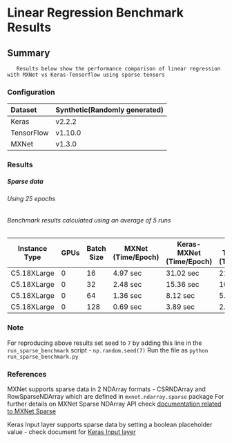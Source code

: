 # Linear Regression Benchmark Results 

## Summary
```
   Results below show the performance comparison of linear regression with MXNet vs Keras-Tensorflow using sparse tensors
```

### Configuration
| Dataset          | Synthetic(Randomly generated)                                |
| :--------------- | :----------------------------------------------------------- |
| Keras            | v2.2.2                                                      |
| TensorFlow       | v1.10.0                                                      |
| MXNet            | v1.3.0                                                      |


### Results 
##### Sparse data
###### Using 25 epochs
###### Benchmark results calculated using an average of 5 runs
| Instance Type | GPUs  | Batch Size  | MXNet (Time/Epoch) | Keras-MXNet (Time/Epoch) | Keras-TensorFlow (Time/Epoch)  |
|-----|-----|-----|-----|-----|-----|
| C5.18XLarge |   0  | 16  | 4.97 sec | 31.02 sec | 21.05 sec |
| C5.18XLarge |   0  | 32 | 2.48 sec | 15.36 sec | 10.68 sec |
| C5.18XLarge |   0  | 64  | 1.36 sec | 8.12 sec | 5.41 sec |
| C5.18XLarge |   0  | 128  | 0.69 sec | 3.89 sec |  2.86 sec |


### Note
For reproducing above results set seed to `7` by adding this line in the `run_sparse_benchmark` script - `np.random.seed(7)`
Run the file as `python run_sparse_benchmark.py`

### References
MXNet supports sparse data in 2 NDArray formats - CSRNDArray and RowSparseNDArray which are defined in `mxnet.ndarray.sparse` package
For further details on MXNet Sparse NDArray API check [documentation related to MXNet Sparse](https://mxnet.incubator.apache.org/api/python/ndarray/sparse.html)

Keras Input layer supports sparse data by setting a boolean placeholder value - check document for [Keras Input layer](https://keras.io/layers/core/#input)
